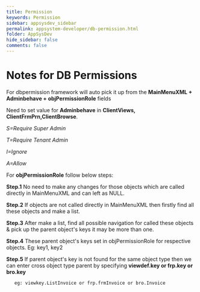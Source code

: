 ```yaml
---
title: Permission
keywords: Permission
sidebar: appsysdev_sidebar
permalink: appsystem-developer/db-permission.html
folder: AppSysDev
hide_sidebar: false
comments: false
---
```


#  Notes for DB Permissions

For dbpermission framework will auto pick it up from the **MainMenuXML + Adminbehave + objPermissionRole** fields

Need to set value for **Adminbehave** in **ClientViews, ClientFrmPrn,ClientBrowse**.

*S=Require Super Admin*

*T=Require Tenant Admin*

*I=Ignore*

*A=Allow*


For **objPermissionRole** follow below steps:


**Step.1** No need to make any changes for those objects which are called directly in MainMenuXML and can left as NULL.

**Step.2** If objects are not called directly in MainMenuXML then firstly find all these objects and make a list.

**Step.3** After make a list, find all possible navigation for called these objects & pick up the parent object's keys it may be more than one.

**Step.4** These parent object's keys set in objPermissionRole for respective objects. Eg: key1, key2

**Step.5** If parent object's key is not found for the same object type then we can enter cross object type parent by specifying **viewdef.key or frp.key or bro.key**
       
	   eg: viewkey.ListInvoice or frp.frmInvoice or bro.Invoice

